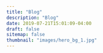 ```yaml
---
title: "Blog"
description: "Blog"
date: 2019-07-21T15:01:09-04:00
draft: false
sitemap: false
thumbnail: "images/hero_bg_1.jpg"
---
```


